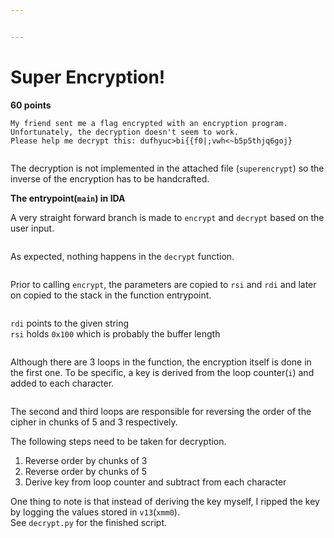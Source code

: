 ```yaml
---


---
```


<h1 id="super-encryption">Super Encryption!</h1>
<p><strong>60 points</strong></p>
<pre><code>My friend sent me a flag encrypted with an encryption program. 
Unfortunately, the decryption doesn't seem to work. 
Please help me decrypt this: dufhyuc&gt;bi{{f0|;vwh&lt;~b5p5thjq6goj}
</code></pre>
<p><img src="https://gyazo.com/6446894bd88cdd6a27a5c4d772013086.png" alt=""></p>
<p>The decryption is not implemented in the attached file (<code>superencrypt</code>) so the inverse of the encryption  has to be handcrafted.</p>
<p><strong>The entrypoint(<code>main</code>) in IDA</strong>
<img src="https://gyazo.com/5f9c8326bd25bbb7cc75446627dd3461.png" alt=""></p>
<p>A very straight forward branch is made to <code>encrypt</code> and <code>decrypt</code> based on the user input.</p>
<p><img src="https://gyazo.com/89ada7f09acc77d6445ba25e8b03ee0f.png" alt=""></p>
<p>As expected, nothing happens in the <code>decrypt</code> function.</p>
<p><img src="https://i.gyazo.com/ccc8bcd8ff5d4e4620989b5f3aaec75a.png" alt=""></p>
<p>Prior to calling <code>encrypt</code>, the parameters are copied to <code>rsi</code> and <code>rdi</code>  and later on copied to the stack in the function entrypoint.</p>
<p><img src="https://gyazo.com/6fbec922fbd081dfcd3fb016b984b326.png" alt=""></p>
<p><code>rdi</code> points to the given string<br>
<code>rsi</code> holds <code>0x100</code> which is probably the buffer length</p>
<p><img src="https://gyazo.com/eb2d18a9817ede5b76295abae145c9e3.png" alt=""></p>
<p>Although there are 3 loops in the function, the encryption itself is done in the first one. To be specific, a key is derived from the loop counter(<code>i</code>) and added to each character.</p>
<p><img src="https://gyazo.com/17b63a8897d6dd55a517c2912cf4abd9.png" alt=""></p>
<p>The second and third loops are responsible for reversing the order of the cipher in chunks of 5 and 3 respectively.</p>
<p>The following steps need to be taken for decryption.</p>
<ol>
<li>Reverse order by chunks of 3</li>
<li>Reverse order by chunks of 5</li>
<li>Derive key from loop counter and subtract from each character</li>
</ol>
<p>One thing to note is that instead of deriving the key myself, I ripped the key by logging the values stored in <code>v13</code>(<code>xmm0</code>).<br>
See <code>decrypt.py</code> for the finished script.</p>

